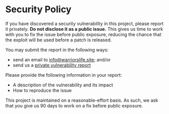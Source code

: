 # Security Policy

If you have discovered a security vulnerability in this project, please report it privately. **Do not disclose it as a public issue.** This gives us time to work with you to fix the issue before public exposure, reducing the chance that the exploit will be used before a patch is released.

You may submit the report in the following ways:

- send an email to info@warriorslife.site; and/or
- send us a [private vulnerability report](https://github.com/warriors-life/yokohama-proxy/security/advisories/new)

Please provide the following information in your report:

- A description of the vulnerability and its impact
- How to reproduce the issue

This project is maintained on a reasonable-effort basis. As such, we ask that you give us 90 days to work on a fix before public exposure.
